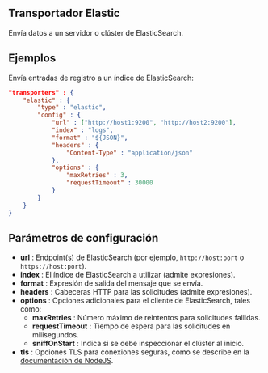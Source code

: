 ## Transportador Elastic

Envía datos a un servidor o clúster de ElasticSearch.

## Ejemplos

Envía entradas de registro a un índice de ElasticSearch:

```json
"transporters" : {
	"elastic" : {
		"type" : "elastic",
		"config" : {
			"url" : ["http://host1:9200", "http://host2:9200"],
			"index" : "logs",
			"format" : "${JSON}",
			"headers" : {
				"Content-Type" : "application/json"
			},
			"options" : {
				"maxRetries" : 3,
				"requestTimeout" : 30000
			}
		}
	}
}
```

## Parámetros de configuración
* **url** : Endpoint(s) de ElasticSearch (por ejemplo, `http://host:port` o `https://host:port`).
* **index** : El índice de ElasticSearch a utilizar (admite expresiones).
* **format** : Expresión de salida del mensaje que se envía.
* **headers** : Cabeceras HTTP para las solicitudes (admite expresiones).
* **options** : Opciones adicionales para el cliente de ElasticSearch, tales como:
	* **maxRetries** : Número máximo de reintentos para solicitudes fallidas.
	* **requestTimeout** : Tiempo de espera para las solicitudes en milisegundos.
	* **sniffOnStart** : Indica si se debe inspeccionar el clúster al inicio.
* **tls** : Opciones TLS para conexiones seguras, como se describe en la [documentación de NodeJS](https://nodejs.org/api/tls.html#tls_tls_createsecurecontext_options).
